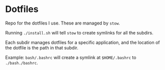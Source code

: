 # Dotfiles

Repo for the dotfiles I use. These are managed by `stow`.

Running `./install.sh` will tell `stow` to create symlinks for all the subdirs.

Each subdir manages dotfiles for a specific application, and the location of the dotfile is the path in that subdir.

Example: `bash/.bashrc` will create a symlink at `$HOME/.bashrc` to `./bash./bashrc`.
